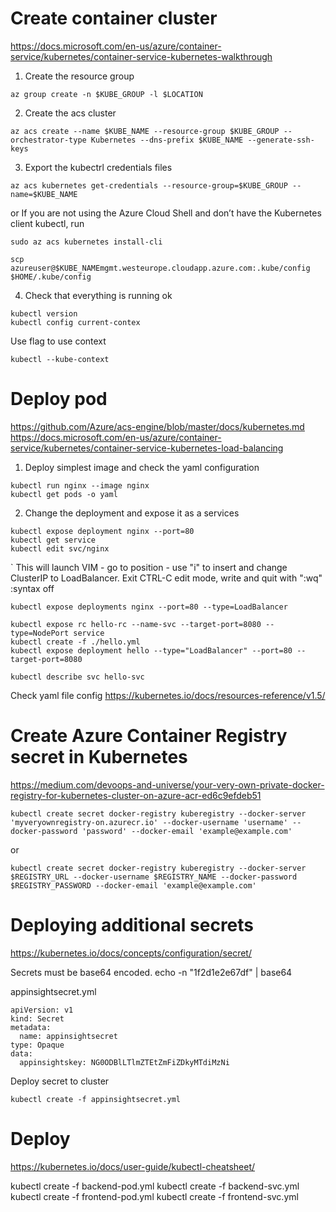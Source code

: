 # Create container cluster
https://docs.microsoft.com/en-us/azure/container-service/kubernetes/container-service-kubernetes-walkthrough

1. Create the resource group
```
az group create -n $KUBE_GROUP -l $LOCATION
```

2. Create the acs cluster
```
az acs create --name $KUBE_NAME --resource-group $KUBE_GROUP --orchestrator-type Kubernetes --dns-prefix $KUBE_NAME --generate-ssh-keys
```

3. Export the kubectrl credentials files
```
az acs kubernetes get-credentials --resource-group=$KUBE_GROUP --name=$KUBE_NAME
```

or If you are not using the Azure Cloud Shell and don’t have the Kubernetes client kubectl, run 
```
sudo az acs kubernetes install-cli

scp azureuser@$KUBE_NAMEmgmt.westeurope.cloudapp.azure.com:.kube/config $HOME/.kube/config
```

4. Check that everything is running ok
```
kubectl version
kubectl config current-contex
```

Use flag to use context
```
kubectl --kube-context
```

# Deploy pod
https://github.com/Azure/acs-engine/blob/master/docs/kubernetes.md
https://docs.microsoft.com/en-us/azure/container-service/kubernetes/container-service-kubernetes-load-balancing

1. Deploy simplest image and check the yaml configuration
```
kubectl run nginx --image nginx
kubectl get pods -o yaml
```

2.  Change the deployment and expose it as a services
```
kubectl expose deployment nginx --port=80
kubectl get service
kubectl edit svc/nginx
```
`
This will launch VIM - go to position - use "i" to insert and change ClusterIP to LoadBalancer.
Exit CTRL-C edit mode, write and quit with ":wq" 
:syntax off
```
kubectl expose deployments nginx --port=80 --type=LoadBalancer
```

```
kubectl expose rc hello-rc --name-svc --target-port=8080 --type=NodePort service
kubectl create -f ./hello.yml
kubectl expose deployment hello --type="LoadBalancer" --port=80 --target-port=8080

kubectl describe svc hello-svc
```

Check yaml file config
https://kubernetes.io/docs/resources-reference/v1.5/

# Create Azure Container Registry secret in Kubernetes
https://medium.com/devoops-and-universe/your-very-own-private-docker-registry-for-kubernetes-cluster-on-azure-acr-ed6c9efdeb51

```
kubectl create secret docker-registry kuberegistry --docker-server 'myveryownregistry-on.azurecr.io' --docker-username 'username' --docker-password 'password' --docker-email 'example@example.com'

```

or

```
kubectl create secret docker-registry kuberegistry --docker-server $REGISTRY_URL --docker-username $REGISTRY_NAME --docker-password $REGISTRY_PASSWORD --docker-email 'example@example.com'
```


# Deploying additional secrets
https://kubernetes.io/docs/concepts/configuration/secret/

Secrets must be base64 encoded.
echo -n "1f2d1e2e67df" | base64

appinsightsecret.yml
```
apiVersion: v1
kind: Secret
metadata:
  name: appinsightsecret
type: Opaque
data:
  appinsightskey: NG0ODBlLTlmZTEtZmFiZDkyMTdiMzNi
```

Deploy secret to cluster
```
kubectl create -f appinsightsecret.yml
```


# Deploy
https://kubernetes.io/docs/user-guide/kubectl-cheatsheet/

kubectl create -f backend-pod.yml
kubectl create -f backend-svc.yml
kubectl create -f frontend-pod.yml
kubectl create -f frontend-svc.yml
